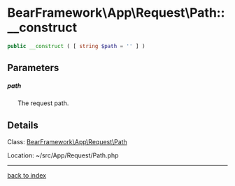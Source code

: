 # BearFramework\App\Request\Path::__construct

```php
public __construct ( [ string $path = '' ] )
```

## Parameters

##### path

&nbsp;&nbsp;&nbsp;&nbsp;&nbsp;&nbsp;The request path.

## Details

Class: [BearFramework\App\Request\Path](bearframework.app.request.path.class.md)

Location: ~/src/App/Request/Path.php

---

[back to index](index.md)

